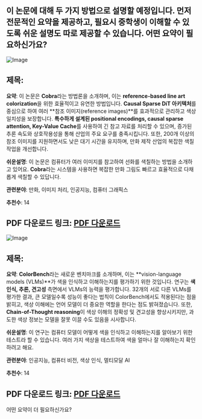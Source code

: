 ## 이 논문에 대해 두 가지 방법으로 설명할 예정입니다. 먼저 전문적인 요약을 제공하고, 필요시 중학생이 이해할 수 있도록 쉬운 설명도 따로 제공할 수 있습니다. 어떤 요약이 필요하신가요?

![Image](https://cdn-thumbnails.huggingface.co/social-thumbnails/papers/2504.12240.png)
## 제목:
**요약**:
이 논문은 **Cobra**라는 방법론을 소개하며, 이는 **reference-based line art colorization**을 위한 효율적이고 유연한 방법입니다. **Causal Sparse DiT 아키텍처**를 중심으로 하여 여러 **참조 이미지(reference images)**를 효과적으로 관리하고 색상 일치성을 보장합니다. **특수하게 설계된 positional encodings, causal sparse attention, Key-Value Cache**를 사용하여 긴 참고 자료를 처리할 수 있으며, 증가된 추론 속도와 상호작용성을 통해 산업의 주요 요구를 충족시킵니다. 또한, 200개 이상의 참조 이미지를 지원하면서도 낮은 대기 시간을 유지하며, 만화 제작 산업의 복잡한 색칠 작업을 개선합니다.

**쉬운설명**:
이 논문은 컴퓨터가 여러 이미지를 참고하여 선화를 색칠하는 방법을 소개하고 있어요. **Cobra**라는 시스템을 사용하면 복잡한 만화 그림도 빠르고 효율적으로 다채롭게 색칠할 수 있답니다.

**관련분야**:
만화, 이미지 처리, 인공지능, 컴퓨터 그래픽스

**추천수**:
14

**PDF 다운로드 링크**: [PDF 다운로드](https://arxiv.org/pdf/2504.12240)
---

![Image](https://cdn-thumbnails.huggingface.co/social-thumbnails/papers/2504.10514.png)
## 제목:
**요약**:
**ColorBench**라는 새로운 벤치마크를 소개하며, 이는 **vision-language models (VLMs)**가 색을 인식하고 이해하는지를 평가하기 위한 것입니다. 연구는 **색 인식, 추론, 견고성** 측면에서 VLMs의 능력을 평가합니다. 32개의 서로 다른 VLMs를 평가한 결과, 큰 모델일수록 성능이 좋다는 법칙이 ColorBench에서도 적용된다는 점을 밝히고, 색상 이해에는 언어 모델이 더 중요한 역할을 한다는 점도 밝혀졌습니다. 또한, **Chain-of-Thought reasoning**이 색상 이해의 정확성 및 견고성을 향상시키지만, 과도한 색상 정보는 모델을 잘못 이끌 수도 있음을 시사합니다.

**쉬운설명**:
이 연구는 컴퓨터 모델이 어떻게 색을 인식하고 이해하는지를 알아보기 위한 테스트라 할 수 있습니다. 여러 가지 색상을 테스트하여 색을 얼마나 잘 이해하는지 확인하려고 해요.

**관련분야**:
인공지능, 컴퓨터 비전, 색상 인식, 멀티모달 AI

**추천수**:
14

**PDF 다운로드 링크**: [PDF 다운로드](https://arxiv.org/pdf/2504.10514)
---

어떤 요약이 더 필요하신가요?